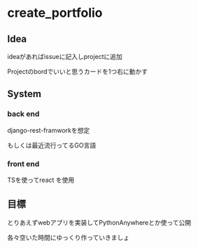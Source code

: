 # create_portfolio

## Idea
ideaがあればissueに記入しprojectに追加


Projectのbordでいいと思うカードを1つ右に動かす

## System
### back end
django-rest-framworkを想定

もしくは最近流行ってるGO言語

### front end
TSを使ってreact を使用

## 目標
とりあえずwebアプリを実装してPythonAnywhereとか使って公開

各々空いた時間にゆっくり作っていきましょ
